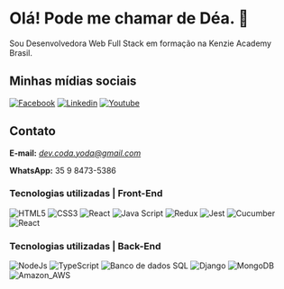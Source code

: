 # Olá! Pode me chamar de Déa. 🖖

Sou Desenvolvedora Web Full Stack em formação na Kenzie Academy Brasil. 

## Minhas mídias sociais

[![Facebook](https://img.shields.io/badge/Facebook-1877F2?style=for-the-badge&logo=facebook&logoColor=white)](https://www.facebook.com/Prof4n4) [![Linkedin](https://img.shields.io/badge/LinkedIn-0077B5?style=for-the-badge&logo=linkedin&logoColor=white)](https://www.linkedin.com/in/andr%C3%A9a-de-mattos-55b833245/) [![Youtube](https://img.shields.io/badge/YouTube-FF0000?style=for-the-badge&logo=youtube&logoColor=white)](https://www.youtube.com/channel/UCUQGkqg9x-jZBtuwynlc6-Q)


## Contato

<b>E-mail:</b> <i> dev.coda.yoda@gmail.com </i>

<b>WhatsApp:</b> 35 9 8473-5386

### Tecnologias utilizadas | Front-End
![HTML5](https://img.shields.io/static/v1?label=M1&message=HTML5&color=orange)
![CSS3](https://img.shields.io/static/v1?label=M1&message=CSS3&color=orange)
![React](https://img.shields.io/static/v1?label=M1&message=React&color=orange)
![Java Script](https://img.shields.io/static/v1?label=M1-M2&message=JavaScript&color=yellow)
![Redux](https://img.shields.io/static/v1?label=M2&message=Redux&color=yellow)
![Jest](https://img.shields.io/static/v1?label=M2&message=Jest&color=yellow)
![Cucumber](https://img.shields.io/static/v1?label=M2&message=Cucumber&color=yellow)
![React](https://img.shields.io/static/v1?label=M3&message=React&color=brightgreen)

### Tecnologias utilizadas | Back-End

![NodeJs](https://img.shields.io/static/v1?label=M4&message=NodeJs&color=blue)
![TypeScript](https://img.shields.io/static/v1?label=M4&message=TypeScriptn&color=blue)
![Banco de dados SQL](https://img.shields.io/static/v1?label=M4&message=Banco_de_Dados_SQL&color=blue)
![Django](https://img.shields.io/static/v1?label=M5&message=Django&color=blueviolet)
![MongoDB](https://img.shields.io/static/v1?label=M5&message=MongoDB&color=blueviolet)
![Amazon_AWS](https://img.shields.io/static/v1?label=M5&message=Amazon_AWS&color=blueviolet)



